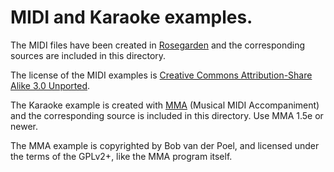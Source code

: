 # MIDI and Karaoke examples.

The MIDI files have been created in [Rosegarden](https://www.rosegardenmusic.com/) and the corresponding sources are included in this directory.

The license of the MIDI examples is [Creative Commons Attribution-Share Alike 3.0 Unported](https://creativecommons.org/licenses/by-sa/3.0/).

The Karaoke example is created with [MMA](https://www.mellowood.ca/mma/index.html) (Musical MIDI Accompaniment) and the corresponding source is included in this directory. Use MMA 1.5e or newer.

The MMA example is copyrighted by Bob van der Poel, and licensed under the terms of the GPLv2+, like the MMA program itself.
